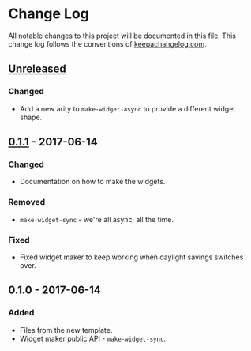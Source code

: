 # Change Log
All notable changes to this project will be documented in this file. This change log follows the conventions of [keepachangelog.com](http://keepachangelog.com/).

## [Unreleased]
### Changed
- Add a new arity to `make-widget-async` to provide a different widget shape.

## [0.1.1] - 2017-06-14
### Changed
- Documentation on how to make the widgets.

### Removed
- `make-widget-sync` - we're all async, all the time.

### Fixed
- Fixed widget maker to keep working when daylight savings switches over.

## 0.1.0 - 2017-06-14
### Added
- Files from the new template.
- Widget maker public API - `make-widget-sync`.

[Unreleased]: https://github.com/your-name/pegthing-game/compare/0.1.1...HEAD
[0.1.1]: https://github.com/your-name/pegthing-game/compare/0.1.0...0.1.1
